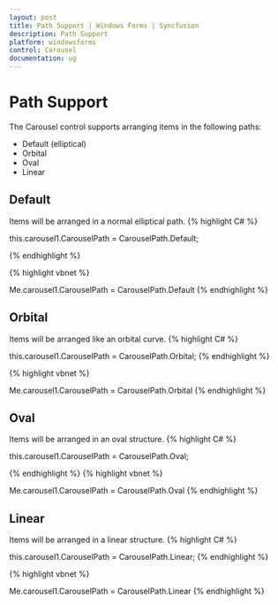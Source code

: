 ```yaml
---
layout: post
title: Path Support | Windows Forms | Syncfusion
description: Path Support
platform: windowsforms
control: Carousel
documentation: ug
---
```



# Path Support 

The Carousel control supports arranging items in the following paths:

* Default (elliptical)
* Orbital
* Oval
* Linear

## Default 


Items will be arranged in a normal elliptical path.
{% highlight C# %}



this.carousel1.CarouselPath = CarouselPath.Default;

{% endhighlight %}


{% highlight vbnet %}


Me.carousel1.CarouselPath = CarouselPath.Default
{% endhighlight %}

## Orbital

Items will be arranged like an orbital curve.
{% highlight C# %}


this.carousel1.CarouselPath = CarouselPath.Orbital;
{% endhighlight %}

{% highlight vbnet %}


Me.carousel1.CarouselPath = CarouselPath.Orbital
{% endhighlight %}
## Oval

Items will be arranged in an oval structure.
{% highlight C# %}


this.carousel1.CarouselPath = CarouselPath.Oval;

{% endhighlight %}
{% highlight vbnet %}


Me.carousel1.CarouselPath = CarouselPath.Oval
{% endhighlight %}
## Linear

Items will be arranged in a linear structure.
{% highlight C# %}


this.carousel1.CarouselPath = CarouselPath.Linear;
{% endhighlight %}

{% highlight vbnet %}


Me.carousel1.CarouselPath = CarouselPath.Linear
{% endhighlight %}


